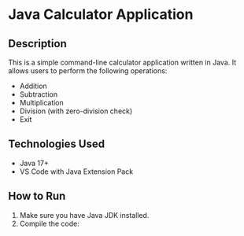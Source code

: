 # Java Calculator Application

## Description

This is a simple command-line calculator application written in Java. It allows users to perform the following operations:

- Addition
- Subtraction
- Multiplication
- Division (with zero-division check)
- Exit

## Technologies Used

- Java 17+
- VS Code with Java Extension Pack

## How to Run

1. Make sure you have Java JDK installed.
2. Compile the code:
